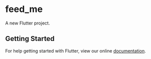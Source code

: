 # feed_me

A new Flutter project.

## Getting Started

For help getting started with Flutter, view our online
[documentation](http://flutter.io/).
